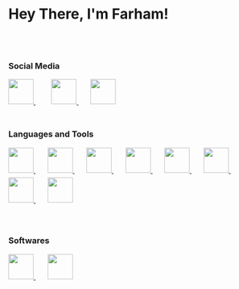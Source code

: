 # Hey There, I'm Farham!

  <br>
  <br>

### Social Media

  <a href="https://www.instagram.com/the.farham" target="_blank">
    <img src="https://www.cdnlogo.com/logos/i/92/instagram.svg" width="50" height="50" style="margin: 0 0 9px 0;"/>
  </a>
   &nbsp &nbsp  &nbsp  &nbsp
  <a href="https://github.com/Farham-Zaker" target="_blank">
    <img src="https://img.icons8.com/3d-fluency/94/null/github.png" width="50"  height="50" style="margin: 0 0 9px 0;"/>
  </a>
  &nbsp  &nbsp  &nbsp
  <a href="https://www.linkedin.com/in/farham-zaker/" target="_blank">
    <img src="https://www.cdnlogo.com/logos/l/66/linkedin-icon.svg" width="50" height="50" style="margin: 0 0 9px 0;"/>
  </a>
<br />
<br />

### Languages and Tools

<div >
    <a href="https://developer.mozilla.org/en-US/docs/Web/JavaScript" target="_blank">
      <img src="https://www.cdnlogo.com/logos/j/33/javascript.svg" width="50" height="50" style="margin: 0 0 9px 0;"/>
    </a>
    &nbsp  &nbsp  &nbsp
    <a href="https://www.typescriptlang.org/" target="_blank"> 
      <img src="https://www.cdnlogo.com/logos/t/14/typescript.svg" width="50" height="50" style="margin: 0 0 9px 0;"/>
    </a>
    &nbsp  &nbsp  &nbsp
    <a href="https://nodejs.org/" target="_blank">
      <img src="https://www.cdnlogo.com/logos/n/94/nodejs-icon.svg" width="50" height="50" style="margin: 0 0 9px 0;"/>
    </a>
    &nbsp  &nbsp  &nbsp
    <a href="https://www.mysql.com/" target="_blank">
      <img src="https://www.cdnlogo.com/logos/m/10/mysql.svg" width="50" height="50" style="margin: 0 0 9px 0;"/>
    </a>
    &nbsp  &nbsp  &nbsp
    <a href="https://www.mongodb.com/" target="_blank">
      <img src="https://www.cdnlogo.com/logos/m/30/mongodb-icon.svg" width="50" height="50" style="margin: 0 0 9px 0;">
    </a>
    &nbsp  &nbsp  &nbsp
    <a href="https://www.prisma.io/" target="_blank"> 
      <img src="https://www.cdnlogo.com/logos/p/25/prisma.svg" width="50" height="50" style="margin: 0 0 9px 0;"/>
    </a>
    &nbsp  &nbsp  &nbsp
    <a href="https://git-scm.com/" target="_blank"> 
      <img src="https://www.cdnlogo.com/logos/g/15/git-icon.svg" width="50" height="50" style="margin: 0 0 9px 0;"/>
    </a>
    &nbsp  &nbsp  &nbsp
    <a href="https://github.com/" target="_blank"> 
      <img src="https://img.icons8.com/3d-fluency/94/null/github.png"  width="50" height="50" style="margin: 0 0 9px 0;"/>
    </a> 
  </div>
<br />
<br />

### Softwares

<div>
    <a href="https://code.visualstudio.com/" target="_blank">
      <img src="https://www.cdnlogo.com/logos/v/82/visual-studio-code.svg" width="50" height="50" style="margin: 0 0 9px 0;"/>
    </a>
    &nbsp  &nbsp  &nbsp
    <a href="https://www.postman.com/" target="_blank"> 
      <img width="50" height="50" style="margin: 0 0 9px 0;" src="https://www.cdnlogo.com/logos/p/20/postman.svg"/>
    </a>
</div>
<br />
<br />

<br />
<br />
